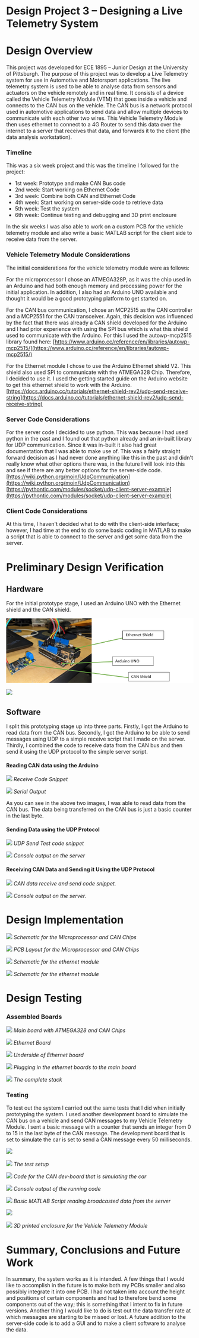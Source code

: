 # **Design Project 3 – Designing a Live Telemetry System**

# Design Overview

This project was developed for ECE 1895 – Junior Design at the University of Pittsburgh.
 The purpose of this project was to develop a Live Telemetry system for use in Automotive and Motorsport applications. The live telemetry system is used to be able to analyse data from sensors and actuators on the vehicle remotely and in real time. It consists of a device called the Vehicle Telemetry Module (VTM) that goes inside a vehicle and connects to the CAN bus on the vehicle. The CAN bus is a network protocol used in automotive applications to send data and allow multiple devices to communicate with each other two wires. This Vehicle Telemetry Module then uses ethernet to connect to a 4G Router to send this data over the internet to a server that receives that data, and forwards it to the client (the data analysis workstation).

### Timeline

This was a six week project and this was the timeline I followed for the project:

- 1st week: Prototype and make CAN Bus code
- 2nd week: Start working on Ethernet Code
- 3rd week: Combine both CAN and Ethernet Code
- 4th week: Start working on server-side code to retrieve data
- 5th week: Test the system
- 6th week: Continue testing and debugging and 3D print enclosure

In the six weeks I was also able to work on a custom PCB for the vehicle telemetry module and also write a basic MATLAB script for the client side to receive data from the server.

### Vehicle Telemetry Module Considerations

The initial considerations for the vehicle telemetry module were as follows:

For the microprocessor I chose an ATMEGA328P, as it was the chip used in an Arduino and had both enough memory and processing power for the initial application. In addition, I also had an Arduino UNO available and thought it would be a good prototyping platform to get started on.

For the CAN bus communication, I chose an MCP2515 as the CAN controller and a MCP2551 for the CAN transceiver. Again, this decision was influenced by the fact that there was already a CAN shield developed for the Arduino and I had prior experience with using the SPI bus which is what this shield used to communicate with the Arduino. For this I used the autowp-mcp2515 library found here: [https://www.arduino.cc/reference/en/libraries/autowp-mcp2515/](https://www.arduino.cc/reference/en/libraries/autowp-mcp2515/)

For the Ethernet module I chose to use the Arduino Ethernet shield V2. This shield also used SPI to communicate with the ATMEGA328 Chip. Therefore, I decided to use it. I used the getting started guide on the Arduino website to get this ethernet shield to work with the Arduino. [https://docs.arduino.cc/tutorials/ethernet-shield-rev2/udp-send-receive-string](https://docs.arduino.cc/tutorials/ethernet-shield-rev2/udp-send-receive-string)

### Server Code Considerations

For the server code I decided to use python. This was because I had used python in the past and I found out that python already and an in-built library for UDP communication. Since it was in-built it also had great documentation that I was able to make use of. This was a fairly straight forward decision as I had never done anything like this in the past and didn't really know what other options there was, in the future I will look into this and see if there are any better options for the server-side code. [https://wiki.python.org/moin/UdpCommunication](https://wiki.python.org/moin/UdpCommunication)
[https://pythontic.com/modules/socket/udp-client-server-example](https://pythontic.com/modules/socket/udp-client-server-example)

### Client Code Considerations

At this time, I haven't decided what to do with the client-side interface; however, I had time at the end to do some basic coding in MATLAB to make a script that is able to connect to the server and get some data from the server.

# Preliminary Design Verification

## Hardware

For the initial prototype stage, I used an Arduino UNO with the Ethernet shield and the CAN shield.

![](https://github.com/RaheelFarouk/ece1895-DesignProject3/blob/main/Media/ReadmeImages/image001.png)

![](https://github.com/RaheelFarouk/ece1895-DesignProject3/blob/main/Media/ReadmeImages/image003.png)

## Software

I split this prototyping stage up into three parts. Firstly, I got the Arduino to read data from the CAN bus. Secondly, I got the Arduino to be able to send messages using UDP to a simple receive script that I made on the server. Thirdly, I combined the code to receive data from the CAN bus and then send it using the UDP protocol to the simple server script.

#### Reading CAN data using the Arduino

![](https://github.com/RaheelFarouk/ece1895-DesignProject3/blob/main/Media/ReadmeImages/image005.jpg)
_Receive Code Snippet_

![](RackMultipart20221216-1-2rpgig_html_7b6b80aceb669f3d.png)
_Serial Output_

As you can see in the above two images, I was able to read data from the CAN bus. The data being transferred on the CAN bus is just a basic counter in the last byte.

#### Sending Data using the UDP Protocol

![](RackMultipart20221216-1-2rpgig_html_f8c5cfa0ad9eba2f.png)
_UDP Send Test code snippet_

![](RackMultipart20221216-1-2rpgig_html_d00ab4bfb89ca0ae.png)
_Console output on the server_

#### Receiving CAN Data and Sending it Using the UDP Protocol

![](RackMultipart20221216-1-2rpgig_html_14a3b8752b580bbe.png)
_CAN data receive and send code snippet._

![](RackMultipart20221216-1-2rpgig_html_ffbed329621d28a9.png)
 _Console output on the server._

# Design Implementation

![](RackMultipart20221216-1-2rpgig_html_ab148a38d845cccf.png)
_Schematic for the Microprocessor and CAN Chips_

![](RackMultipart20221216-1-2rpgig_html_e6e4a2f25057ed04.png)
_PCB Layout for the Microprocessor and CAN Chips_

![](RackMultipart20221216-1-2rpgig_html_d800300eeb6f0c1f.png)
_Schematic for the ethernet module_

![](RackMultipart20221216-1-2rpgig_html_f4b1748986603c65.png)
_Schematic for the ethernet module_

# Design Testing

### Assembled Boards

![](RackMultipart20221216-1-2rpgig_html_eba9d4cbc2120f0e.jpg)
_Main board with ATMEGA328 and CAN Chips_

![](RackMultipart20221216-1-2rpgig_html_bbcbf5e6a3e46815.jpg)
_Ethernet Board_

![](RackMultipart20221216-1-2rpgig_html_67c8b747467f187.jpg)
_Underside of Ethernet board_

![](RackMultipart20221216-1-2rpgig_html_7bd2d6e235ccfaa2.jpg)
_Plugging in the ethernet boards to the main board_

![](RackMultipart20221216-1-2rpgig_html_2549ea4a3022122d.jpg)
_The complete stack_

### Testing

To test out the system I carried out the same tests that I did when initially prototyping the system. I used another development board to simulate the CAN bus on a vehicle and send CAN messages to my Vehicle Telemetry Module. I sent a basic message with a counter that sends an integer from 0 to 15 in the last byte of the CAN message. The development board that is set to simulate the car is set to send a CAN message every 50 milliseconds.

![](RackMultipart20221216-1-2rpgig_html_bdcf08aac27d0ac8.jpg)

![](RackMultipart20221216-1-2rpgig_html_cd6259d7b849a244.png)
_The test setup_

![](RackMultipart20221216-1-2rpgig_html_fcba00aea4b75dab.png)
 _Code for the CAN dev-board that is simulating the car_

![](RackMultipart20221216-1-2rpgig_html_e11f310c312acc48.png)
 _Console output of the running code_

![](RackMultipart20221216-1-2rpgig_html_669abf7f585938c6.png)
 _Basic MATLAB Script reading broadcasted data from the server_

![](RackMultipart20221216-1-2rpgig_html_3099cfbf9ca53547.jpg)

![](RackMultipart20221216-1-2rpgig_html_4e30b47d2fba01e5.jpg)
 _3D printed enclosure for the Vehicle Telemetry Module_

# Summary, Conclusions and Future Work

In summary, the system works as it is intended. A few things that I would like to accomplish in the future is to make both my PCBs smaller and also possibly integrate it into one PCB. I had not taken into account the height and positions of certain components and had to therefore bend some components out of the way; this is something that I intent to fix in future versions. Another thing I would like to do is test out the data transfer rate at which messages are starting to be missed or lost. A future addition to the server-side code is to add a GUI and to make a client software to analyse the data.